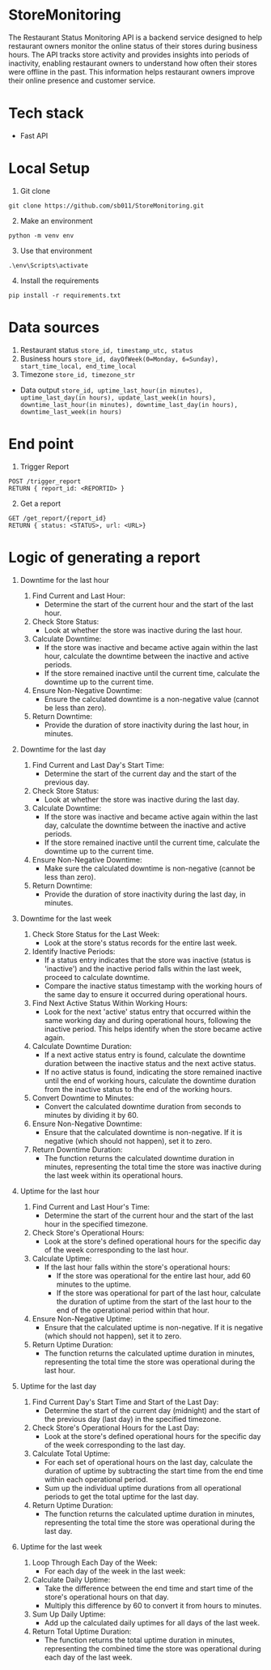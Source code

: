 # StoreMonitoring
The Restaurant Status Monitoring API is a backend service designed to help restaurant owners monitor the online status of their stores during business hours. The API tracks store activity and provides insights into periods of inactivity, enabling restaurant owners to understand how often their stores were offline in the past. This information helps restaurant owners improve their online presence and customer service.

# Tech stack
* Fast API

# Local Setup
1. Git clone
```
git clone https://github.com/sb011/StoreMonitoring.git
```
2. Make an environment
```
python -m venv env
```
3. Use that environment
```
.\env\Scripts\activate
```
4. Install the requirements
```
pip install -r requirements.txt
```

# Data sources
1. Restaurant status
`store_id, timestamp_utc, status`
2. Business hours
`store_id, dayOfWeek(0=Monday, 6=Sunday), start_time_local, end_time_local`
3. Timezone
`store_id, timezone_str`

* Data output
`store_id, uptime_last_hour(in minutes), uptime_last_day(in hours), update_last_week(in hours), downtime_last_hour(in minutes), downtime_last_day(in hours), downtime_last_week(in hours)`

# End point
1. Trigger Report
```
POST /trigger_report
RETURN { report_id: <REPORTID> }
```

2. Get a report
```
GET /get_report/{report_id}
RETURN { status: <STATUS>, url: <URL>}
```

# Logic of generating a report
1. Downtime for the last hour
   1. Find Current and Last Hour:
      * Determine the start of the current hour and the start of the last hour.
   2. Check Store Status:
      * Look at whether the store was inactive during the last hour.
   3. Calculate Downtime:
      * If the store was inactive and became active again within the last hour, calculate the downtime between the inactive and active periods.
      * If the store remained inactive until the current time, calculate the downtime up to the current time.
   4. Ensure Non-Negative Downtime:
      * Ensure the calculated downtime is a non-negative value (cannot be less than zero).
   5. Return Downtime:
      * Provide the duration of store inactivity during the last hour, in minutes.
      
2. Downtime for the last day
   1. Find Current and Last Day's Start Time:
      * Determine the start of the current day and the start of the previous day.
   2. Check Store Status:
      * Look at whether the store was inactive during the last day.
   3. Calculate Downtime:
      * If the store was inactive and became active again within the last day, calculate the downtime between the inactive and active periods.
      * If the store remained inactive until the current time, calculate the downtime up to the current time.
   4. Ensure Non-Negative Downtime:
      * Make sure the calculated downtime is non-negative (cannot be less than zero).
   5. Return Downtime:
      * Provide the duration of store inactivity during the last day, in minutes.
     
3. Downtime for the last week
   1. Check Store Status for the Last Week:
      * Look at the store's status records for the entire last week.
   2. Identify Inactive Periods:
      * If a status entry indicates that the store was inactive (status is 'inactive') and the inactive period falls within the last week, proceed to calculate downtime.
      * Compare the inactive status timestamp with the working hours of the same day to ensure it occurred during operational hours.
   3. Find Next Active Status Within Working Hours:
      * Look for the next 'active' status entry that occurred within the same working day and during operational hours, following the inactive period. This helps identify when the store became active again.
   4. Calculate Downtime Duration:
      * If a next active status entry is found, calculate the downtime duration between the inactive status and the next active status.
      * If no active status is found, indicating the store remained inactive until the end of working hours, calculate the downtime duration from the inactive status to the end of the working hours.
   5. Convert Downtime to Minutes:
      * Convert the calculated downtime duration from seconds to minutes by dividing it by 60.
   6. Ensure Non-Negative Downtime:
      * Ensure that the calculated downtime is non-negative. If it is negative (which should not happen), set it to zero.
   7. Return Downtime Duration:
      * The function returns the calculated downtime duration in minutes, representing the total time the store was inactive during the last week within its operational hours.
     
4. Uptime for the last hour
   1. Find Current and Last Hour's Time:
      * Determine the start of the current hour and the start of the last hour in the specified timezone.
   2. Check Store's Operational Hours:
      * Look at the store's defined operational hours for the specific day of the week corresponding to the last hour.
   3. Calculate Uptime:
      * If the last hour falls within the store's operational hours:
        * If the store was operational for the entire last hour, add 60 minutes to the uptime.
        * If the store was operational for part of the last hour, calculate the duration of uptime from the start of the last hour to the end of the operational period within that hour.
   4. Ensure Non-Negative Uptime:
      * Ensure that the calculated uptime is non-negative. If it is negative (which should not happen), set it to zero.
   5. Return Uptime Duration:
      * The function returns the calculated uptime duration in minutes, representing the total time the store was operational during the last hour.
        
5. Uptime for the last day
   1. Find Current Day's Start Time and Start of the Last Day:
      * Determine the start of the current day (midnight) and the start of the previous day (last day) in the specified timezone.
   2. Check Store's Operational Hours for the Last Day:
      * Look at the store's defined operational hours for the specific day of the week corresponding to the last day.
   3. Calculate Total Uptime:
      * For each set of operational hours on the last day, calculate the duration of uptime by subtracting the start time from the end time within each operational period.
      * Sum up the individual uptime durations from all operational periods to get the total uptime for the last day.
   4. Return Uptime Duration:
      * The function returns the calculated uptime duration in minutes, representing the total time the store was operational during the last day.
        
6. Uptime for the last week
   1. Loop Through Each Day of the Week:
      * For each day of the week in the last week:
   2. Calculate Daily Uptime:
      * Take the difference between the end time and start time of the store's operational hours on that day.
      * Multiply this difference by 60 to convert it from hours to minutes.
   3. Sum Up Daily Uptime:
      * Add up the calculated daily uptimes for all days of the last week.
   4. Return Total Uptime Duration:
      * The function returns the total uptime duration in minutes, representing the combined time the store was operational during each day of the last week.
